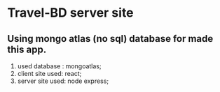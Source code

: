 # Travel-BD server site 


## Using mongo atlas (no sql) database for made this app.
1. used database : mongoatlas;
2. client site used: react;
3. server site used: node express;